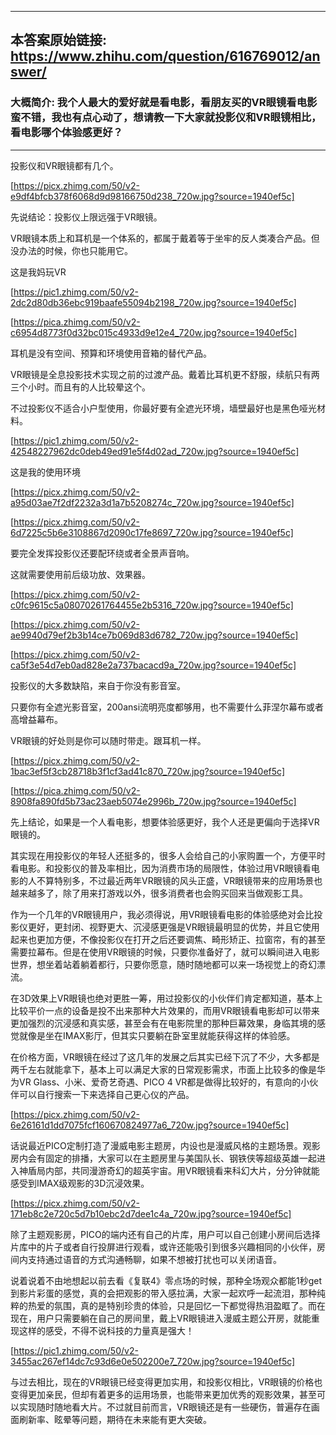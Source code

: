 ----------------------------------------
## 本答案原始链接: https://www.zhihu.com/question/616769012/answer/
### 大概简介: 我个人最大的爱好就是看电影，看朋友买的VR眼镜看电影蛮不错，我也有点心动了，想请教一下大家就投影仪和VR眼镜相比，看电影哪个体验感更好？
----------------------------------------
投影仪和VR眼镜都有几个。

[https://picx.zhimg.com/50/v2-e9df4bfcb378f6068d9d98166750d238_720w.jpg?source=1940ef5c]

先说结论：投影仪上限远强于VR眼镜。

VR眼镜本质上和耳机是一个体系的，都属于戴着等于坐牢的反人类凑合产品。但没办法的时候，你也只能用它。

这是我妈玩VR

[https://pic1.zhimg.com/50/v2-2dc2d80db36ebc919baafe55094b2198_720w.jpg?source=1940ef5c]




[https://pica.zhimg.com/50/v2-c6954d8773f0d32bc015c4933d9e12e4_720w.jpg?source=1940ef5c]

耳机是没有空间、预算和环境使用音箱的替代产品。

VR眼镜是全息投影技术实现之前的过渡产品。戴着比耳机更不舒服，续航只有两三个小时。而且有的人比较晕这个。

不过投影仪不适合小户型使用，你最好要有全遮光环境，墙壁最好也是黑色哑光材料。

[https://pic1.zhimg.com/50/v2-42548227962dc0deb49ed91e5f4d02ad_720w.jpg?source=1940ef5c]

这是我的使用环境

[https://picx.zhimg.com/50/v2-a95d03ae7f2df2232a3d1a7b5208274c_720w.jpg?source=1940ef5c]




[https://picx.zhimg.com/50/v2-6d7225c5b6e3108867d2090c17fe8697_720w.jpg?source=1940ef5c]

要完全发挥投影仪还要配环绕或者全景声音响。

这就需要使用前后级功放、效果器。

[https://picx.zhimg.com/50/v2-c0fc9615c5a08070261764455e2b5316_720w.jpg?source=1940ef5c]




[https://picx.zhimg.com/50/v2-ae9940d79ef2b3b14ce7b069d83d6782_720w.jpg?source=1940ef5c]




[https://picx.zhimg.com/50/v2-ca5f3e54d7eb0ad828e2a737bacacd9a_720w.jpg?source=1940ef5c]

投影仪的大多数缺陷，来自于你没有影音室。

只要你有全遮光影音室，200ansi流明亮度都够用，也不需要什么菲涅尔幕布或者高增益幕布。

VR眼镜的好处则是你可以随时带走。跟耳机一样。

[https://picx.zhimg.com/50/v2-1bac3ef5f3cb28718b3f1cf3ad41c870_720w.jpg?source=1940ef5c]




[https://pica.zhimg.com/50/v2-8908fa890fd5b73ac23aeb5074e2996b_720w.jpg?source=1940ef5c]



先上结论，如果是一个人看电影，想要体验感更好，我个人还是更偏向于选择VR眼镜的。

其实现在用投影仪的年轻人还挺多的，很多人会给自己的小家购置一个，方便平时看电影。和投影仪的普及率相比，因为消费市场的局限性，体验过用VR眼镜看电影的人不算特别多，不过最近两年VR眼镜的风头正盛，VR眼镜带来的应用场景也越来越多了，除了用来打游戏以外，很多消费者也会购买回来当做观影工具。

作为一个几年的VR眼镜用户，我必须得说，用VR眼镜看电影的体验感绝对会比投影仪更好，更封闭、视野更大、沉浸感更强是VR眼镜最明显的优势，并且它使用起来也更加方便，不像投影仪在打开之后还要调焦、畸形矫正、拉窗帘，有的甚至需要拉幕布。但是在使用VR眼镜的时候，只要你准备好了，就可以瞬间进入电影世界，想坐着站着躺着都行，只要你愿意，随时随地都可以来一场视觉上的奇幻漂流。

在3D效果上VR眼镜也绝对更胜一筹，用过投影仪的小伙伴们肯定都知道，基本上比较平价一点的设备是投不出来那种大片效果的，而用VR眼镜看电影却可以带来更加强烈的沉浸感和真实感，甚至会有在电影院里的那种巨幕效果，身临其境的感觉就像是坐在IMAX影厅，但其实只要躺在卧室里就能获得这样的体验感。

在价格方面，VR眼镜在经过了这几年的发展之后其实已经下沉了不少，大多都是两千左右就能拿下，基本上可以满足大家的日常观影需求，市面上比较多的像是华为VR Glass、小米、爱奇艺奇遇、PICO 4 VR都是做得比较好的，有意向的小伙伴可以自行搜索一下来选择自己更心仪的产品。

[https://picx.zhimg.com/50/v2-6e26161d1dd7075fcf160670824977a6_720w.jpg?source=1940ef5c]

话说最近PICO定制打造了漫威电影主题房，内设也是漫威风格的主题场景。观影房内会有固定的排播，大家可以在主题房里与美国队长、钢铁侠等超级英雄一起进入神盾局内部，共同漫游奇幻的超英宇宙。用VR眼镜看来科幻大片，分分钟就能感受到IMAX级观影的3D沉浸效果。

[https://picx.zhimg.com/50/v2-171eb8c2e720c5d7b10ebc2d7dee1c4a_720w.jpg?source=1940ef5c]

除了主题观影房，PICO的端内还有自己的片库，用户可以自己创建小房间后选择片库中的片子或者自行投屏进行观看，或许还能吸引到很多兴趣相同的小伙伴，房间内支持通过语音的方式沟通畅聊，如果不想被打扰也可以关闭语音。

说着说着不由地想起以前去看《复联4》零点场的时候，那种全场观众都能1秒get到影片彩蛋的感觉，真的会把观影的带入感拉满，大家一起欢呼一起流泪，那种纯粹的热爱的氛围，真的是特别珍贵的体验，只是回忆一下都觉得热泪盈眶了。而在现在，用户只需要躺在自己的房间里，戴上VR眼镜进入漫威主题公开房，就能重现这样的感受，不得不说科技的力量真是强大！

[https://pic1.zhimg.com/50/v2-3455ac267ef14dc7c93d6e0e502200e7_720w.jpg?source=1940ef5c]

与过去相比，现在的VR眼镜已经变得更加实用，和投影仪相比，VR眼镜的价格也变得更加亲民，但却有着更多的运用场景，也能带来更加优秀的观影效果，甚至可以实现随时随地看大片。不过就目前而言，VR眼镜还是有一些硬伤，普遍存在画面刷新率、眩晕等问题，期待在未来能有更大突破。